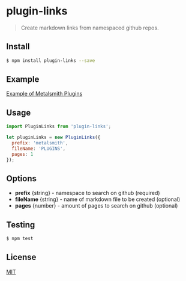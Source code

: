 # plugin-links

> Create markdown links from namespaced github repos.

## Install

```sh
$ npm install plugin-links --save
```

## Example

[Example of Metalsmith Plugins](https://github.com/cameronjroe/plugin-links/blob/master/PLUGINS.md)

## Usage

```js
import PluginLinks from 'plugin-links';

let pluginLinks = new PluginLinks({
  prefix: 'metalsmith',
  fileName: 'PLUGINS',
  pages: 1
});

```

## Options
  - **prefix** {string} - namespace to search on github (required)
  - **fileName** {string} - name of markdown file to be created (optional)
  - **pages** {number} - amount of pages to search on github (optional)

## Testing

```sh
$ npm test
```

## License

[MIT](https://github.com/cameronjroe/plugin-links/blob/master/LICENSE)